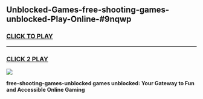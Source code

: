 
## Unblocked-Games-free-shooting-games-unblocked-Play-Online-#9nqwp
<h3>
<a href="https://premium.freeplayer.one?title=free-shooting-games-unblocked&ref=27F">CLICK TO PLAY</a></h3>
<hr>

<h3>
<a href="https://premium.freeplayer.one?title=free-shooting-games-unblocked&ref=27F">CLICK 2 PLAY</a>
  
</h3>

<a href="https://premium.freeplayer.one?title=free-shooting-games-unblocked&ref=27F"><img src="https://clearcache.store/games.png"></a>


**free-shooting-games-unblocked games unblocked: Your Gateway to Fun and Accessible Online Gaming**
